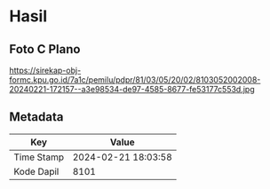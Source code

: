 # Hasil

## Foto C Plano

https://sirekap-obj-formc.kpu.go.id/7a1c/pemilu/pdpr/81/03/05/20/02/8103052002008-20240221-172157--a3e98534-de97-4585-8677-fe53177c553d.jpg


## Metadata

| Key        | Value               |
| ---------- | ------------------- |
| Time Stamp | 2024-02-21 18:03:58 |
| Kode Dapil | 8101                |



